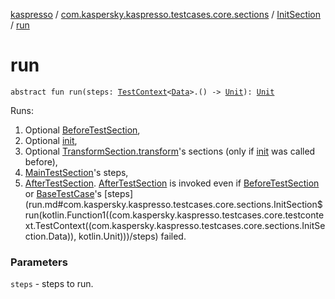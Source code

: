 [kaspresso](../../index.md) / [com.kaspersky.kaspresso.testcases.core.sections](../index.md) / [InitSection](index.md) / [run](./run.md)

# run

`abstract fun run(steps: `[`TestContext`](../../com.kaspersky.kaspresso.testcases.core.testcontext/-test-context/index.md)`<`[`Data`](index.md#Data)`>.() -> `[`Unit`](https://kotlinlang.org/api/latest/jvm/stdlib/kotlin/-unit/index.html)`): `[`Unit`](https://kotlinlang.org/api/latest/jvm/stdlib/kotlin/-unit/index.html)

Runs:

1. Optional [BeforeTestSection](../-before-test-section/index.md),
2. Optional [init](init.md),
3. Optional [TransformSection.transform](../-transform-section/transform.md)'s sections (only if [init](init.md) was called before),
4. [MainTestSection](../-main-test-section/index.md)'s steps,
5. [AfterTestSection](../-after-test-section/index.md). [AfterTestSection](../-after-test-section/index.md) is invoked even if [BeforeTestSection](../-before-test-section/index.md) or [BaseTestCase](../../com.kaspersky.kaspresso.testcases.api.testcase/-base-test-case/index.md)'s [steps](run.md#com.kaspersky.kaspresso.testcases.core.sections.InitSection$run(kotlin.Function1((com.kaspersky.kaspresso.testcases.core.testcontext.TestContext((com.kaspersky.kaspresso.testcases.core.sections.InitSection.Data)), kotlin.Unit)))/steps) failed.

### Parameters

`steps` - steps to run.
